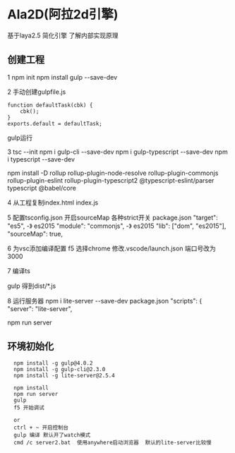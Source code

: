 # Ala2D(阿拉2d引擎)
基于laya2.5 简化引擎 了解内部实现原理


## 创建工程
1 npm init
npm install gulp --save-dev

2 手动创建gulpfile.js
```
function defaultTask(cbk) {
    cbk();
}
exports.default = defaultTask;
```
gulp运行

3 tsc --init
npm i gulp-cli --save-dev
npm i gulp-typescript --save-dev
npm i typescript --save-dev

npm install -D rollup rollup-plugin-node-resolve rollup-plugin-commonjs rollup-plugin-eslint rollup-plugin-typescript2 @typescript-eslint/parser typescript @babel/core

4 从工程复制index.html index.js

5 配置tsconfig.json
开启sourceMap  各种strict开关
package.json
"target": "es5",       -》 es2015
"module": "commonjs",   -》 es2015
"lib": ["dom", "es2015"],     
"sourceMap": true,       


6 为vsc添加编译配置
f5 选择chrome
修改.vscode/launch.json    端口号改为3000

7 编译ts



gulp
得到dist/*.js


8 运行服务器
npm i lite-server --save-dev
package.json
"scripts": {
    "server": "lite-server",
    
npm run server



## 环境初始化
```
  npm install -g gulp@4.0.2
  npm install -g gulp-cli@2.3.0
  npm install -g lite-server@2.5.4
  
  npm install
  npm run server
  gulp
  f5 开始调试

  or
  ctrl + ~ 开启控制台
  gulp 编译 默认开了watch模式
  cmd /c server2.bat  使用anywhere启动浏览器  默认的lite-server比较慢
```
